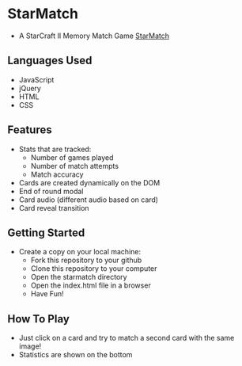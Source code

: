 StarMatch 
======

- A StarCraft II Memory Match Game
[StarMatch](http://starmatch.kevinihm.com "StarMatch")

## Languages Used

- JavaScript
- jQuery
- HTML
- CSS

## Features

- Stats that are tracked:
  - Number of games played
  - Number of match attempts
  - Match accuracy
- Cards are created dynamically on the DOM
- End of round modal
- Card audio (different audio based on card) 
- Card reveal transition

## Getting Started

- Create a copy on your local machine:
  - Fork this repository to your github
  - Clone this repository to your computer
  - Open the starmatch directory
  - Open the index.html file in a browser
  - Have Fun!

## How To Play
- Just click on a card and try to match a second card with the same image!
- Statistics are shown on the bottom
